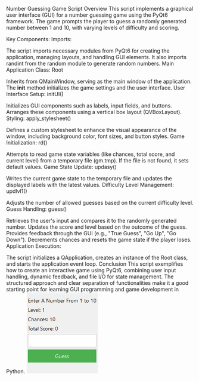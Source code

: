 Number Guessing Game Script Overview
This script implements a graphical user interface (GUI) for a number guessing game using the PyQt6 framework. The game prompts the player to guess a randomly generated number between 1 and 10, with varying levels of difficulty and scoring.

Key Components:
Imports:

The script imports necessary modules from PyQt6 for creating the application, managing layouts, and handling GUI elements.
It also imports randint from the random module to generate random numbers.
Main Application Class: Root

Inherits from QMainWindow, serving as the main window of the application.
The __init__ method initializes the game settings and the user interface.
User Interface Setup: initUI()

Initializes GUI components such as labels, input fields, and buttons.
Arranges these components using a vertical box layout (QVBoxLayout).
Styling: apply_stylesheet()

Defines a custom stylesheet to enhance the visual appearance of the window, including background color, font sizes, and button styles.
Game Initialization: rd()

Attempts to read game state variables (like chances, total score, and current level) from a temporary file (gm.tmp).
If the file is not found, it sets default values.
Game State Update: updasy()

Writes the current game state to the temporary file and updates the displayed labels with the latest values.
Difficulty Level Management: updlvl1()

Adjusts the number of allowed guesses based on the current difficulty level.
Guess Handling: guess()

Retrieves the user's input and compares it to the randomly generated number.
Updates the score and level based on the outcome of the guess.
Provides feedback through the GUI (e.g., "True Guess", "Go Up", "Go Down").
Decrements chances and resets the game state if the player loses.
Application Execution:

The script initializes a QApplication, creates an instance of the Root class, and starts the application event loop.
Conclusion
This script exemplifies how to create an interactive game using PyQt6, combining user input handling, dynamic feedback, and file I/O for state management. The structured approach and clear separation of functionalities make it a good starting point for learning GUI programming and game development in Python.
![alt text](https://github.com/MazenNassar/Guess-Game/blob/main/image.png?raw=true)
